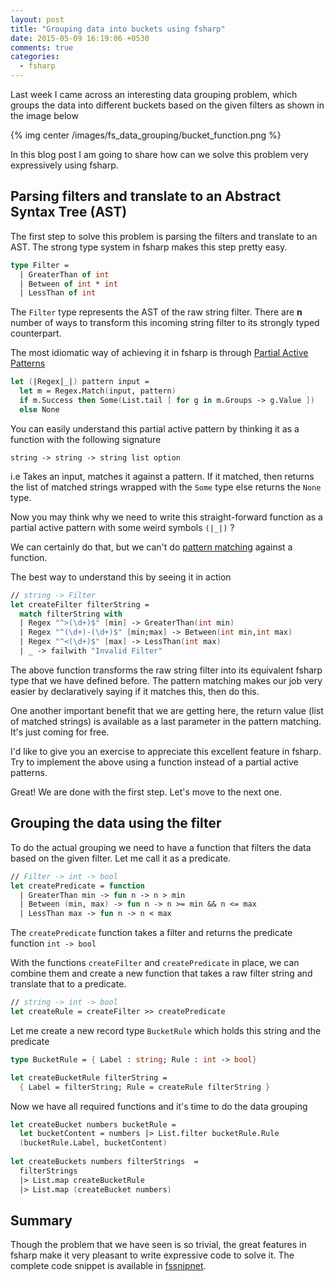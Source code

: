 ```yaml
---
layout: post
title: "Grouping data into buckets using fsharp"
date: 2015-05-09 16:19:06 +0530
comments: true
categories: 
  - fsharp
---
```


Last week I came across an interesting data grouping problem, which groups the data into different buckets based on the given filters as shown in the image below

{% img center /images/fs_data_grouping/bucket_function.png %}

In this blog post I am going to share how can we solve this problem very expressively using fsharp.

## Parsing filters and translate to an Abstract Syntax Tree (AST)

The first step to solve this problem is parsing the filters and translate to an AST. The strong type system in fsharp makes this step pretty easy.

```fsharp
type Filter = 
  | GreaterThan of int 
  | Between of int * int 
  | LessThan of int
```

The ```Filter``` type represents the AST of the raw string filter. There are **n** number of ways to transform this incoming string filter to its strongly typed counterpart.

The most idiomatic way of achieving it in fsharp is through [Partial Active Patterns](http://en.wikibooks.org/wiki/F_Sharp_Programming/Active_Patterns#Partial_Active_Patterns)

```fsharp
let (|Regex|_|) pattern input =
  let m = Regex.Match(input, pattern)
  if m.Success then Some(List.tail [ for g in m.Groups -> g.Value ])
  else None
```

You can easily understand this partial active pattern by thinking it as a function with the following signature

```
string -> string -> string list option
```

i.e Takes an input, matches it against a pattern. If it matched, then returns the list of matched strings wrapped with the ```Some``` type else returns the ```None``` type.

Now you may think why we need to write this straight-forward function as a partial active pattern with some weird symbols ```(|_|)``` ?

We can certainly do that, but we can't do [pattern matching](http://fsharpforfunandprofit.com/posts/match-expression/) against a function. 

The best way to understand this by seeing it in action

```fsharp
// string -> Filter
let createFilter filterString =
  match filterString with    
  | Regex "^>(\d+)$" [min] -> GreaterThan(int min)
  | Regex "^(\d+)-(\d+)$" [min;max] -> Between(int min,int max)
  | Regex "^<(\d+)$" [max] -> LessThan(int max)
  | _ -> failwith "Invalid Filter"
```

The above function transforms the raw string filter into its equivalent fsharp type that we have defined before. The pattern matching makes our job very easier by declaratively saying if it matches this, then do this.

One another important benefit that we are getting here, the return value (list of matched strings) is available as a last parameter in the pattern matching. It's just coming for free. 

I'd like to give you an exercise to appreciate this excellent feature in fsharp. Try to implement the above using a function instead of a partial active patterns. 

Great! We are done with the first step. Let's move to the next one.

## Grouping the data using the filter

To do the actual grouping we need to have a function that filters the data based on the given filter. Let me call it as a predicate.

```fsharp
// Filter -> int -> bool
let createPredicate = function
  | GreaterThan min -> fun n -> n > min
  | Between (min, max) -> fun n -> n >= min && n <= max
  | LessThan max -> fun n -> n < max
```

The ```createPredicate``` function takes a filter and returns the predicate function ```int -> bool```

With the functions ```createFilter``` and ```createPredicate``` in place, we can combine them and create a new function that takes a raw filter string and translate that to a predicate. 

```fsharp
// string -> int -> bool
let createRule = createFilter >> createPredicate
```
Let me create a new record type ```BucketRule``` which holds this string and the predicate

```fsharp
type BucketRule = { Label : string; Rule : int -> bool}

let createBucketRule filterString =
  { Label = filterString; Rule = createRule filterString }
``` 

Now we have all required functions and it's time to do the data grouping

```fsharp
let createBucket numbers bucketRule =
  let bucketContent = numbers |> List.filter bucketRule.Rule
  (bucketRule.Label, bucketContent)
         
let createBuckets numbers filterStrings  =
  filterStrings 
  |> List.map createBucketRule
  |> List.map (createBucket numbers)
```

## Summary

Though the problem that we have seen is so trivial, the great features in fsharp make it very pleasant to write expressive code to solve it. The complete code snippet is available in [fssnipnet](http://fssnip.net/qZ).
